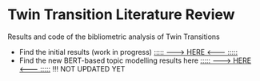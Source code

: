 # Twin Transition Literature Review

Results and code of the bibliometric analysis of Twin Transitions

* Find the initial results (work in progress) [::::: ---> HERE <--- :::::](https://daniel-hain.github.io/daniel-hain/review_twin_transition/91_descriptives_mapping.html)
* Find the new BERT-based topic modelling results here [::::: ---> HERE <--- :::::](https://colab.research.google.com/github/daniel-hain/review_twin_transition/blob/master/python/BERTopic_bibliomap.ipynb) !!! NOT UPDATED YET
